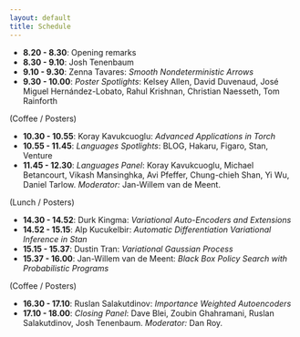 ```yaml
---
layout: default
title: Schedule
---
```


- **8.20 - 8.30**: Opening remarks
- **8.30 - 9.10**: Josh Tenenbaum
- **9.10 - 9.30**: Zenna Tavares: *Smooth Nondeterministic Arrows* 
- **9.30 - 10.00**: *Poster Spotlights*: Kelsey Allen, David Duvenaud, José Miguel Hernández-Lobato, Rahul Krishnan, Christian Naesseth, Tom Rainforth

(Coffee / Posters)

- **10.30 - 10.55**:  Koray Kavukcuoglu: *Advanced Applications in Torch*
- **10.55 - 11.45**: *Languages Spotlights*: BLOG, Hakaru, Figaro, Stan, Venture
- **11.45 - 12.30**: *Languages Panel*: Koray Kavukcuoglu, Michael Betancourt, Vikash Mansinghka, Avi Pfeffer, Chung-chieh Shan, Yi Wu, Daniel Tarlow. *Moderator:* Jan-Willem van de Meent.

(Lunch / Posters)

- **14.30 - 14.52**: Durk Kingma: *Variational Auto-Encoders and Extensions*
- **14.52 - 15.15**: Alp Kucukelbir: *Automatic Differentiation Variational Inference in Stan*
- **15.15 - 15.37**: Dustin Tran: *Variational Gaussian Process*
- **15.37 - 16.00**: Jan-Willem van de Meent: *Black Box Policy Search with Probabilistic Programs*

(Coffee / Posters)

- **16.30 - 17.10**: Ruslan Salakutdinov: *Importance Weighted Autoencoders*
- **17.10 - 18.00**: *Closing Panel*: Dave Blei, Zoubin Ghahramani, Ruslan Salakutdinov, Josh Tenenbaum. *Moderator:* Dan Roy.


